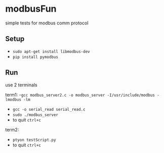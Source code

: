 # modbusFun
simple tests for modbus comm protocol

## Setup
- `sudo apt-get install libmodbus-dev`
- `pip install pymodbus`

## Run
use 2 terminals

term1: 
 -`gcc modbus_server2.c -o modbus_server -I/usr/include/modbus -lmodbus -lm`
 - `gcc -o serial_read serial_read.c`
 - `sudo ./modbus_server`
 - to quit `ctrl+c`
  
term2: 
- `ptyon testScript.py`
- to quit `ctrl+c`

